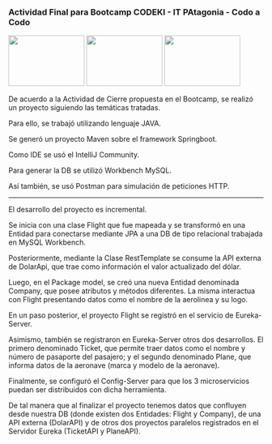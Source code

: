 ### Actividad Final para Bootcamp CODEKI - IT PAtagonia - Codo a Codo 
<img width=150 height= 100 src="https://github.com/Pedro410Ar/Codeki_1sem/blob/master/isologo-codeki.png"/> <img width=150 height= 100 src="https://github.com/Pedro410Ar/Codeki_1sem/blob/master/logo%20IT%20patagonia.jfif"/> <img width=150 height= 100 src="https://github.com/Pedro410Ar/Codeki_1sem/blob/193ea699549e598ee978e982448fca046a5d3ade/logo%20codo%20a%20codo.png"/> 

De acuerdo a la Actividad de Cierre propuesta en el Bootcamp, se realizó un proyecto siguiendo las temáticas tratadas. 


Para ello, se trabajó utilizando lenguaje JAVA. 


Se generó un proyecto Maven sobre el framework Springboot.


Como IDE se usó el IntelliJ Community. 


Para generar la DB se utilizó Workbench MySQL.


Así también, se usó Postman para simulación de peticiones HTTP. 

--------------------- -------------

El desarrollo del proyecto es incremental. 

Se inicia con una clase Flight que fue mapeada y se transformó en una Entidad para conectarse mediante JPA a una DB de tipo relacional trabajada en MySQL Workbench. 

Posteriormente, mediante la Clase RestTemplate se consume la API externa de DolarApi, que trae como información el valor actualizado del dólar.

Luego, en el Package model, se creó una nueva Entidad denominada Company, que posee atributos y métodos diferentes. La misma interactua con Flight presentando datos como el nombre de la aerolinea y su logo. 

En un paso posterior, el proyecto Flight se registró en el servicio de Eureka-Server.

Asimismo, también se registraron en Eureka-Server otros dos desarrollos. El primero denominado Ticket, que permite traer datos como el nombre y número de pasaporte del pasajero; y el segundo denominado Plane, que informa datos de la aeronave (marca y modelo de la aeronave). 

Finalmente, se configuró el Config-Server para que los 3 microservicios puedan ser distribuidos con dicha herramienta. 

De tal manera que al finalizar el proyecto tenemos datos que confluyen desde nuestra DB (donde existen dos Entidades: Flight y Company), de una API externa (DolarAPI) y de otros dos proyectos paralelos registrados en el Servidor Eureka (TicketAPI y PlaneAPI).  





